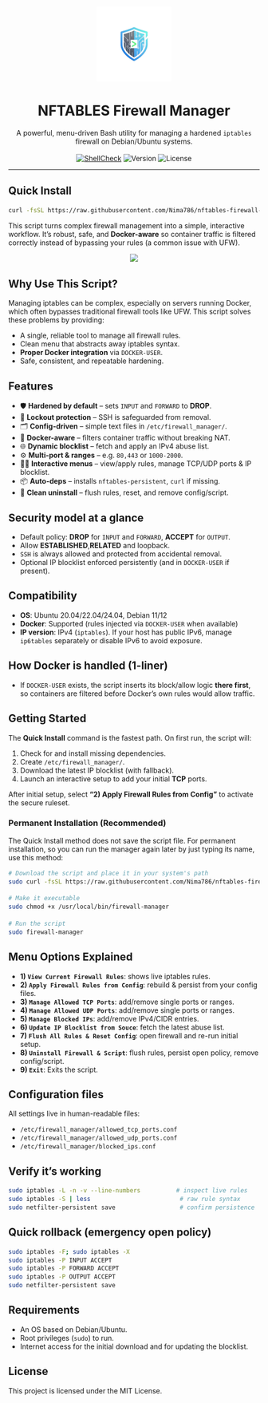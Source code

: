 <p align="center">
  <img src="https://github.com/Nima786/iptables-firewall-manager/blob/main/assets/firewall-manager-logo.webp" alt="Firewall Manager Logo" width="150"/>
</p>
<h1 align="center">NFTABLES Firewall Manager</h1>
<p align="center">
  A powerful, menu-driven Bash utility for managing a hardened <code>iptables</code> firewall on Debian/Ubuntu systems.
  <br />
  <br />
  <a href="https://github.com/Nima786/nftables-firewall-manager/actions/workflows/main.yml"><img src="https://github.com/Nima786/iptables-firewall-manager/actions/workflows/main.yml/badge.svg" alt="ShellCheck"></a>
  <img src="https://img.shields.io/badge/version-v3.5-blue.svg" alt="Version">
  <img src="https://img.shields.io/badge/license-MIT-green.svg" alt="License">
</p>

---

## Quick Install

 ```bash
curl -fsSL https://raw.githubusercontent.com/Nima786/nftables-firewall-manager/main/firewall-manager.sh | sudo bash
 ````

This script turns complex firewall management into a simple, interactive workflow. It’s robust, safe, and **Docker-aware** so container traffic is filtered correctly instead of bypassing your rules (a common issue with UFW).


<p align="center">
  <img src="https://github.com/Nima786/nftables-firewall-manager/blob/main/assets/firewall-manager.webp" width="600"/>
</p>

## Why Use This Script?

Managing iptables can be complex, especially on servers running Docker, which often bypasses traditional firewall tools like UFW. This script solves these problems by providing:
- A single, reliable tool to manage all firewall rules.
- Clean menu that abstracts away iptables syntax.
- **Proper Docker integration** via `DOCKER-USER`.
- Safe, consistent, and repeatable hardening.

## Features

- 🛡️ **Hardened by default** – sets `INPUT` and `FORWARD` to **DROP**.
- 🔐 **Lockout protection** – SSH is safeguarded from removal.
- 🗂️ **Config-driven** – simple text files in `/etc/firewall_manager/`.
- 🧩 **Docker-aware** – filters container traffic without breaking NAT.
- 🌐 **Dynamic blocklist** – fetch and apply an IPv4 abuse list.
- ⚙️ **Multi-port & ranges** – e.g. `80,443` or `1000-2000`.
- 🧑‍💻 **Interactive menus** – view/apply rules, manage TCP/UDP ports & IP blocklist.
- 📦 **Auto-deps** – installs `nftables-persistent`, `curl` if missing.
- 🧽 **Clean uninstall** – flush rules, reset, and remove config/script.

## Security model at a glance
- Default policy: **DROP** for `INPUT` and `FORWARD`, **ACCEPT** for `OUTPUT`.
- Allow **ESTABLISHED**,**RELATED** and loopback.
- `SSH` is always allowed and protected from accidental removal.
- Optional IP blocklist enforced persistently (and in `DOCKER-USER` if present).

## Compatibility
- **OS**: Ubuntu 20.04/22.04/24.04, Debian 11/12
- **Docker**: Supported (rules injected via `DOCKER-USER` when available)
- **IP version**: IPv4 (`iptables`). If your host has public IPv6, manage `ip6tables` separately or disable IPv6 to avoid exposure.

## How Docker is handled (1-liner)
- If `DOCKER-USER` exists, the script inserts its block/allow logic **there first**, so containers are filtered before Docker’s own rules would allow traffic.
  
## Getting Started
The **Quick Install** command is the fastest path. On first run, the script will:
1.  Check for and install missing dependencies.
2.  Create `/etc/firewall_manager/`.
3.  Download the latest IP blocklist (with fallback).
4.  Launch an interactive setup to add your initial **TCP** ports.

After initial setup, select **“2) Apply Firewall Rules from Config”** to activate the secure ruleset.

### Permanent Installation (Recommended)
The Quick Install method does not save the script file. For permanent installation, so you can run the manager again later by just typing its name, use this method:

 ```bash
# Download the script and place it in your system's path
sudo curl -fsSL https://raw.githubusercontent.com/Nima786/nftables-firewall-manager/main/firewall-manager.sh -o /usr/local/bin/firewall-manager

# Make it executable
sudo chmod +x /usr/local/bin/firewall-manager

# Run the script
sudo firewall-manager
 ````

## Menu Options Explained

- **1) `View Current Firewall Rules`**: shows live iptables rules.
- **2) `Apply Firewall Rules from Config`**: rebuild & persist from your config files.
- **3) `Manage Allowed TCP Ports`**: add/remove single ports or ranges.
- **4) `Manage Allowed UDP Ports`**: add/remove single ports or ranges.
- **5) `Manage Blocked IPs`**: add/remove IPv4/CIDR entries.
- **6) `Update IP Blocklist from Souce`**: fetch the latest abuse list.
- **7) `Flush All Rules & Reset Config`**: open firewall and re-run initial setup.
- **8) `Uninstall Firewall & Script`**: flush rules, persist open policy, remove config/script.
- **9) `Exit`**: Exits the script.

## Configuration files
All settings live in human-readable files:
-  `/etc/firewall_manager/allowed_tcp_ports.conf `
-  `/etc/firewall_manager/allowed_udp_ports.conf `
-  `/etc/firewall_manager/blocked_ips.conf `
  
 ## Verify it’s working
```bash
sudo iptables -L -n -v --line-numbers          # inspect live rules
sudo iptables -S | less                         # raw rule syntax
sudo netfilter-persistent save                  # confirm persistence
````
 ## Quick rollback (emergency open policy)
```bash
sudo iptables -F; sudo iptables -X
sudo iptables -P INPUT ACCEPT
sudo iptables -P FORWARD ACCEPT
sudo iptables -P OUTPUT ACCEPT
sudo netfilter-persistent save
````

## Requirements
- An OS based on Debian/Ubuntu.
- Root privileges (`sudo`) to run.
- Internet access for the initial download and for updating the blocklist.

## License
This project is licensed under the MIT License.
